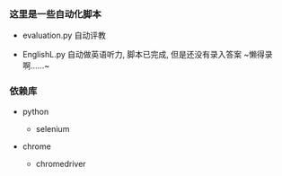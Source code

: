 ### 这里是一些自动化脚本

- evaluation.py
  自动评教

- EnglishL.py
  自动做英语听力, 脚本已完成, 但是还没有录入答案 ~懒得录啊......~

### 依赖库

- python
  - selenium

- chrome 
  - chromedriver
